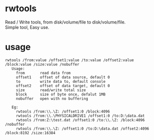 # rwtools
Read / Write tools, from disk/volume/file to disk/volume/file. <br/>
Simple tool, Easy use.<br/>

# usage
``` batch
rwtools /from:value /offset1:value /to:value /offset2:value /block:value /size:value /nobuffer
   Usage:
     from       read data from
     offset1    offset of data source, default 0
     to         write data to, default console
     offset2    offset of data target, default 0
     size       read/write total size
     block      size of byte once, defalut 1MB
     nobuffer   open with no buffering
   
   Eg:
     rwtools /from:\\.\Z: /offset1:0 /block:4096
     rwtools /from:\\.\PHYSICALDRIVE1 /offset1:0 /to:D:\data.dat
     rwtools /from:Z:\test.dat /offset1:0 /to:\\.\Z: /block:4096 /nobuffer
     rwtools /from:\\.\Z: /offset1:0 /to:D:\data.dat /offset2:4096 /block:8192 /size:16384
```
